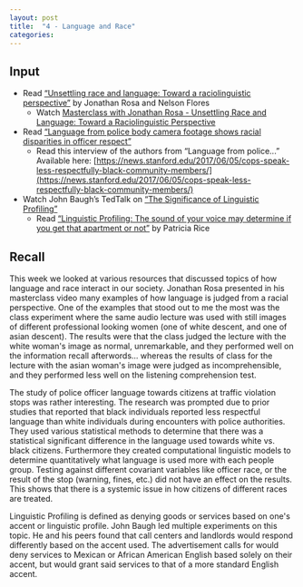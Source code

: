 ```yaml
---
layout: post
title:  "4 - Language and Race"
categories:
---
```

## Input
- Read [“Unsettling race and language: Toward a raciolinguistic perspective”](https://drive.google.com/open?id=1UBYWJJeux2R3ytw2NRJ5kuKbehWQMHGw) by Jonathan Rosa and Nelson Flores
   - Watch [Masterclass with Jonathan Rosa - Unsettling Race and Language: Toward a Raciolinguistic Perspective](https://www.youtube.com/watch?v=Fm1CKzdSvhs)
- Read [“Language from police body camera footage shows racial disparities in officer respect”](https://www.pnas.org/content/114/25/6521)
   - Read this interview of the authors from “Language from police...” Available here: [https://news.stanford.edu/2017/06/05/cops-speak-less-respectfully-black-community-members/](https://news.stanford.edu/2017/06/05/cops-speak-less-respectfully-black-community-members/)
- Watch John Baugh’s TedTalk on [“The Significance of Linguistic Profiling”](https://www.youtube.com/watch?v=GjFtIg-nLAA)
   - Read [“Linguistic Profiling: The sound of your voice may determine if you get that apartment or not”](https://source.wustl.edu/2006/02/linguistic-profiling-the-sound-of-your-voice-may-determine-if-you-get-that-apartment-or-not/) by Patricia Rice

## Recall
This week we looked at various resources that discussed topics of how language and race interact in our society. Jonathan Rosa presented in his masterclass video many examples of how language is judged from a racial perspective. One of the examples that stood out to me the most was the class experiment where the same audio lecture was used with still images of different professional looking women (one of white descent, and one of asian descent). The results were that the class judged the lecture with the white woman's image as normal, unremarkable, and they performed well on the information recall afterwords... whereas the results of class for the lecture with the asian woman's image were judged as incomprehensible, and they performed less well on the listening comprehension test.

The study of police officer language towards citizens at traffic violation stops was rather interesting. The research was prompted due to prior studies that reported that black individuals reported less respectful language than white individuals during encounters with police authorities. They used various statistical methods to determine that there was a statistical significant difference in the language used towards white vs. black citizens. Furthermore they created computational linguistic models to determine quantitatively what language is used more with each people group. Testing against different covariant variables like officer race, or the result of the stop (warning, fines, etc.) did not have an effect on the results. This shows that there is a systemic issue in how citizens of different races are treated.

Linguistic Profiling is defined as denying goods or services based on one's accent or linguistic profile. John Baugh led multiple experiments on this topic. He and his peers found that call centers and landlords would respond differently based on the accent used. The advertisement calls for would deny services to Mexican or African American English based solely on their accent, but would grant said services to that of a more standard English accent.